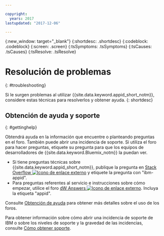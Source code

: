 ```yaml
---

copyright:
  years: 2017
lastupdated: "2017-12-06"

---
```

{:new_window: target="_blank"}
{:shortdesc: .shortdesc}
{:codeblock: .codeblock}
{:screen: .screen}
{:tsSymptoms: .tsSymptoms}
{:tsCauses: .tsCauses}
{:tsResolve: .tsResolve}

# Resolución de problemas
{: #troubleshooting}

Si le surgen problemas al utilizar {{site.data.keyword.appid_short_notm}}, considere estas técnicas para resolverlos y obtener ayuda.
{: shortdesc}


## Obtención de ayuda y soporte
{: #gettinghelp}

Obtendrá ayuda en la información que encuentre o planteando preguntas en el foro. También puede abrir una incidencia de soporte. Si utiliza el foro para hacer preguntas, etiquete su pregunta para que los equipos de desarrolladores de {{site.data.keyword.Bluemix_notm}} la puedan ver.
  * Si tiene preguntas técnicas sobre {{site.data.keyword.appid_short_notm}}, publique la pregunta en <a href="http://stackoverflow.com/search?q=appid+ibm-bluemix" target="_blank">Stack Overflow <img src="../../icons/launch-glyph.svg" alt="Icono de enlace externo"></a> y etiquete la pregunta con "ibm-appid".
  * Para preguntas referentes al servicio e instrucciones sobre cómo empezar, utilice el foro <a href="https://developer.ibm.com/answers/search.html?f=&type=question&redirect=search%2Fsearch&sort=relevance&q=appid%20[bluemix]" target="_blank">dW Answers <img src="../../icons/launch-glyph.svg" alt="Icono de enlace externo"></a>. Incluya la etiqueta "appid".

Consulte [Obtención de ayuda](/docs/support/index.html#getting-help) para obtener más detalles sobre el uso de los foros.

Para obtener información sobre cómo abrir una incidencia de soporte de IBM o sobre los niveles de soporte y la gravedad de las incidencias, consulte [Cómo obtener soporte](/docs/support/index.html#contacting-support).
